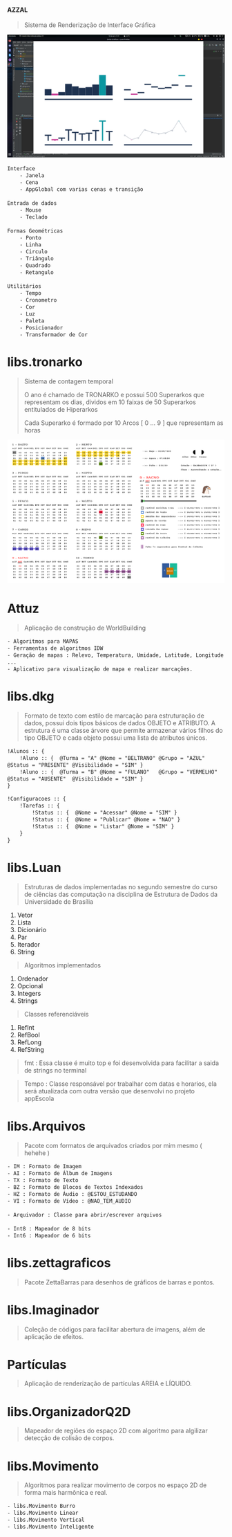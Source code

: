 #### AZZAL

> Sistema de Renderização de Interface Gráfica

![AZZAL](https://github.com/luandkg/Azzal/blob/master/res/azzal_01.png)

    Interface
        - Janela
        - Cena
        - AppGlobal com varias cenas e transição

    Entrada de dados
        - Mouse
        - Teclado
        
    Formas Geométricas
        - Ponto
        - Linha
        - Circulo
        - Triângulo
        - Quadrado
        - Retangulo
        
    Utilitários
        - Tempo
        - Cronometro
        - Cor
        - Luz
        - Paleta
        - Posicionador
        - Transformador de Cor

# libs.tronarko

> Sistema de contagem temporal
>
> O ano é chamado de TRONARKO e possui 500 Superarkos que representam os dias, dividos em 10 faixas de 50 Superarkos
> entitulados de Hiperarkos
>
> Cada Superarko é formado por 10 Arcos [ 0 ... 9 ] que representam as horas

![TRONARKO](https://github.com/luandkg/Azzal/blob/master/res/tronarko.png)

# Attuz

> Aplicação de construção de WorldBuilding

    - Algoritmos para MAPAS
    - Ferramentas de algoritmos IDW
    - Geração de mapas : Relevo, Temperatura, Umidade, Latitude, Longitude ...
    - Aplicativo para visualização de mapa e realizar marcações.

# libs.dkg

> Formato de texto com estilo de marcação para estruturação de dados, possui dois tipos básicos de dados OBJETO e ATRIBUTO.
> A estrutura é uma classe árvore que permite armazenar vários filhos do tipo OBJETO e cada objeto possui uma lista de atributos únicos.

~~~
!Alunos :: {
    !Aluno :: {  @Turma = "A" @Nome = "BELTRANO" @Grupo = "AZUL"     @Status = "PRESENTE" @Visibilidade = "SIM" }
    !Aluno :: {  @Turma = "B" @Nome = "FULANO"   @Grupo = "VERMELHO" @Status = "AUSENTE"  @Visibilidade = "SIM" }
}
~~~

~~~
!Configuracoes :: {
    !Tarefas :: {
        !Status :: {  @Nome = "Acessar" @Nome = "SIM" }
        !Status :: {  @Nome = "Publicar" @Nome = "NAO" }
        !Status :: {  @Nome = "Listar" @Nome = "SIM" }
    }
}
~~~

# libs.Luan

> Estruturas de dados implementadas no segundo semestre do curso de ciências das computação na disciplina de Estrutura
de Dados da Universidade de Brasília

1. Vetor
2. Lista
3. Dicionário
4. Par
5. Iterador
6. String

> Algoritmos implementados 

1. Ordenador
2. Opcional
3. Integers
4. Strings

> Classes referenciáveis

1. RefInt
2. RefBool
3. RefLong
4. RefString

> fmt : Essa classe é muito top e foi desenvolvida para facilitar a saida de strings no terminal

> Tempo : Classe responsável por trabalhar com datas e horarios, ela será atualizada com outra versão que desenvolvi no projeto appEscola


# libs.Arquivos

> Pacote com formatos de arquivados criados por mim mesmo ( hehehe )

    - IM : Formato de Imagem
    - AI : Formato de Álbum de Imagens
    - TX : Formato de Texto
    - BZ : Formato de Blocos de Textos Indexados
    - HZ : Formato de Áudio : @ESTOU_ESTUDANDO
    - VI : Formato de Vídeo : @NAO_TEM_AUDIO

    - Arquivador : Classe para abrir/escrever arquivos

    - Int8 : Mapeador de 8 bits
    - Int6 : Mapeador de 6 bits

# libs.zettagraficos

> Pacote ZettaBarras para desenhos de gráficos de barras e pontos.

# libs.Imaginador

> Coleção de códigos para facilitar abertura de imagens, além de aplicação de efeitos.


# Partículas

> Aplicação de renderização de partículas AREIA e LÍQUIDO.

# libs.OrganizadorQ2D

> Mapeador de regiões do espaço 2D com algoritmo para algilizar detecção de colisão de corpos.

# libs.Movimento

> Algoritmos para realizar movimento de corpos no espaço 2D de forma mais harmônica e real.

    - libs.Movimento Burro
    - libs.Movimento Linear
    - libs.Movimento Vertical
    - libs.Movimento Inteligente
